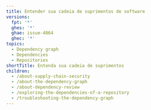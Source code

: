 ```yaml
---
title: Entender sua cadeia de suprimentos de software
versions:
  fpt: '*'
  ghes: '*'
  ghae: issue-4864
  ghec: '*'
topics:
  - Dependency graph
  - Dependencies
  - Repositories
shortTitle: Entenda sua cadeia de suprimentos
children:
  - /about-supply-chain-security
  - /about-the-dependency-graph
  - /about-dependency-review
  - /exploring-the-dependencies-of-a-repository
  - /troubleshooting-the-dependency-graph
---
```


